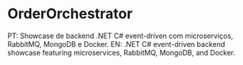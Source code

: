 # OrderOrchestrator
PT: Showcase de backend .NET C# event-driven com microserviços, RabbitMQ, MongoDB e Docker.
EN: .NET C# event-driven backend showcase featuring microservices, RabbitMQ, MongoDB, and Docker.
